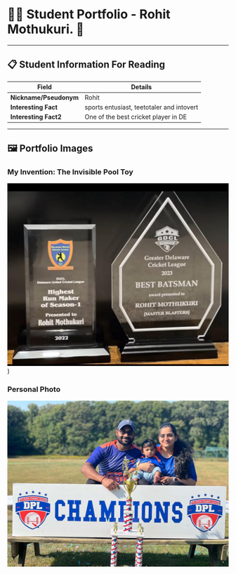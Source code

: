 # 👨‍🎓 Student Portfolio - Rohit Mothukuri. 🏏

---

## 📋 Student Information For Reading

| **Field** | **Details** |
|-----------|-------------|
| **Nickname/Pseudonym** | Rohit |
| **Interesting Fact** | sports entusiast, teetotaler and intovert |
| **Interesting Fact2** | One of the best cricket player in DE |

---

## 🖼️ Portfolio Images

### My Invention: The Invisible Pool Toy
![Memo](Photo1.jpeg))

### Personal Photo
![Beautiful family](Photo2.jpeg)


